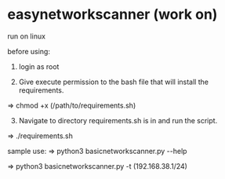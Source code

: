 # easynetworkscanner (work on)

run on linux

before using:
1. login as root

2. Give execute permission to the bash file that will install the requirements. 

=>  chmod +x (/path/to/requirements.sh)

3. Navigate to directory requirements.sh is in and run the script.

=>  ./requirements.sh


sample use: 
=>  python3 basicnetworkscanner.py --help

=>  python3 basicnetworkscanner.py -t (192.168.38.1/24)

